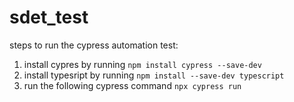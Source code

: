 # sdet_test
steps to run the cypress automation test:

1. install cypres by running `npm install cypress --save-dev`
2. install typesript by running `npm install --save-dev typescript`
3. run the following cypress command `npx cypress run`